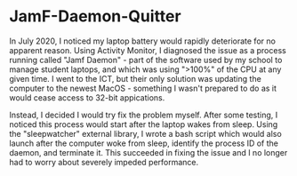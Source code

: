 # JamF-Daemon-Quitter

In July 2020, I noticed my laptop battery would rapidly deteriorate for no apparent reason. Using Activity Monitor, I diagnosed the issue as a process running called "Jamf Daemon" - part of the software used by my school to manage student laptops, and which was using ">100%" of the CPU at any given time. I went to the ICT, but their only solution was updating the computer to the newest MacOS - something I wasn't prepared to do as it would cease access to 32-bit appications.

Instead, I decided I would try fix the problem myself. After some testing, I noticed this process would start after the laptop wakes from sleep. Using the "sleepwatcher" external library, I wrote a bash script which would also launch after the computer woke from sleep, identify the process ID of the daemon, and terminate it. This succeeded in fixing the issue and I no longer had to worry about severely impeded performance.
